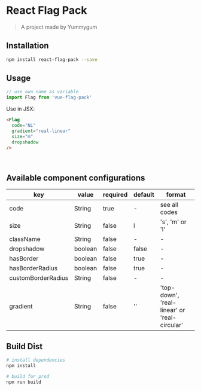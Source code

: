 # React Flag Pack

> A project made by Yummygum

## Installation

```bash
npm install react-flag-pack --save
```

## Usage
```js
// use own name as variable
import Flag from 'vue-flag-pack'
```

Use in JSX:
```html
<Flag
  code="NL"
  gradient="real-linear"
  size="m"
  dropshadow
/>
```
</br>

## Available component configurations

| key   | value   | required | default | format |
|-------|-------|------|------|------|
| code |  String | true | - | see all codes |
| size |  String | false | l | 's', 'm' or 'l' |
| className |  String | false | - | - |
| dropshadow |  boolean | false | false | - |
| hasBorder |  boolean | false | true | - |
| hasBorderRadius | boolean | false | true | - |
| customBorderRadius |  String | false | - | - |
| gradient |  String | false | '' | 'top-down', 'real-linear' or 'real-circular' |


## Build Dist
```bash
# install dependencies
npm install

# build for prod
npm run build
```

